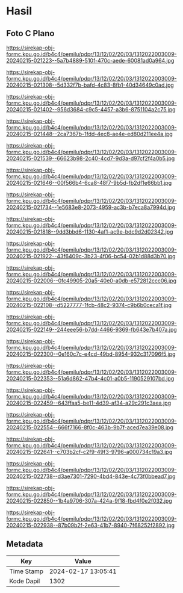 # Hasil

## Foto C Plano

https://sirekap-obj-formc.kpu.go.id/b4c4/pemilu/pdpr/13/12/02/20/03/1312022003009-20240215-021223--5a7b4889-510f-470c-aede-60081ad0a964.jpg

https://sirekap-obj-formc.kpu.go.id/b4c4/pemilu/pdpr/13/12/02/20/03/1312022003009-20240215-021308--5d332f7b-bafd-4c83-8fb1-40d34649c0ad.jpg

https://sirekap-obj-formc.kpu.go.id/b4c4/pemilu/pdpr/13/12/02/20/03/1312022003009-20240215-021402--956d3684-c9c5-4457-a3b6-8751104a2c75.jpg

https://sirekap-obj-formc.kpu.go.id/b4c4/pemilu/pdpr/13/12/02/20/03/1312022003009-20240215-021448--2ca7367b-1fdd-4ec8-ae4e-ed80d211ee4a.jpg

https://sirekap-obj-formc.kpu.go.id/b4c4/pemilu/pdpr/13/12/02/20/03/1312022003009-20240215-021539--66623b98-2c40-4cd7-9d3a-d97cf2f4a0b5.jpg

https://sirekap-obj-formc.kpu.go.id/b4c4/pemilu/pdpr/13/12/02/20/03/1312022003009-20240215-021646--00f566b4-6ca8-48f7-9b5d-fb2df1e66bb1.jpg

https://sirekap-obj-formc.kpu.go.id/b4c4/pemilu/pdpr/13/12/02/20/03/1312022003009-20240215-021734--1e5683e8-2073-4959-ac3b-b7eca8a7994d.jpg

https://sirekap-obj-formc.kpu.go.id/b4c4/pemilu/pdpr/13/12/02/20/03/1312022003009-20240215-021818--9dd3bbd6-1130-4af1-ac9e-bdc9d2d02342.jpg

https://sirekap-obj-formc.kpu.go.id/b4c4/pemilu/pdpr/13/12/02/20/03/1312022003009-20240215-021922--43f6409c-3b23-4f06-bc54-02b1d88d3b70.jpg

https://sirekap-obj-formc.kpu.go.id/b4c4/pemilu/pdpr/13/12/02/20/03/1312022003009-20240215-022006--0fc49905-20a5-40e0-a0db-e572812ccc06.jpg

https://sirekap-obj-formc.kpu.go.id/b4c4/pemilu/pdpr/13/12/02/20/03/1312022003009-20240215-022108--d5227777-1fcb-48c2-9374-c9b6b0ceca1f.jpg

https://sirekap-obj-formc.kpu.go.id/b4c4/pemilu/pdpr/13/12/02/20/03/1312022003009-20240215-022149--244eee56-b7dd-4466-9369-fb643e7b407a.jpg

https://sirekap-obj-formc.kpu.go.id/b4c4/pemilu/pdpr/13/12/02/20/03/1312022003009-20240215-022300--0e160c7c-e4cd-49bd-8954-932c317096f5.jpg

https://sirekap-obj-formc.kpu.go.id/b4c4/pemilu/pdpr/13/12/02/20/03/1312022003009-20240215-022353--51a6d862-47b4-4c01-a0b5-1190529107bd.jpg

https://sirekap-obj-formc.kpu.go.id/b4c4/pemilu/pdpr/13/12/02/20/03/1312022003009-20240215-022459--643ffaa5-be11-4d39-af34-a29c291c3aea.jpg

https://sirekap-obj-formc.kpu.go.id/b4c4/pemilu/pdpr/13/12/02/20/03/1312022003009-20240215-022554--666f7166-8f0c-463b-9b7f-aced7ea39e08.jpg

https://sirekap-obj-formc.kpu.go.id/b4c4/pemilu/pdpr/13/12/02/20/03/1312022003009-20240215-022641--c703b2cf-c2f9-49f3-9796-a000734c19a3.jpg

https://sirekap-obj-formc.kpu.go.id/b4c4/pemilu/pdpr/13/12/02/20/03/1312022003009-20240215-022738--d3ae7301-7290-4bd4-843e-4c73f0bbead7.jpg

https://sirekap-obj-formc.kpu.go.id/b4c4/pemilu/pdpr/13/12/02/20/03/1312022003009-20240215-022850--1b4a9706-307a-424a-9f18-fbd4f0e2f032.jpg

https://sirekap-obj-formc.kpu.go.id/b4c4/pemilu/pdpr/13/12/02/20/03/1312022003009-20240215-022938--87b09b2f-2e63-41b7-8940-7f68252f2892.jpg


## Metadata

| Key        | Value               |
| ---------- | ------------------- |
| Time Stamp | 2024-02-17 13:05:41 |
| Kode Dapil | 1302                |



